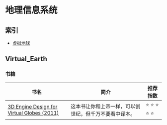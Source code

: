 # 地理信息系统

## 索引

* [虚拟地球](#Virtual_Earth)

## Virtual_Earth

### 书籍

| 书名  | 简介 | 推荐指数 |
| ------------- | ------------- | ------------- |
| 	[3D Engine Design for Virtual Globes (2011)](https://www.virtualglobebook.com/)  | 这本书让你和上帝一样，可以创世纪，但千万不要看中译本。  | :star: :star: :star: :star: :star:|
